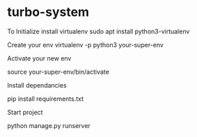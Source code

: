 # turbo-system

To Initialize
install virtualenv
sudo apt install python3-virtualenv

Create your env
virtualenv -p python3 your-super-env

Activate your new env

source your-super-env/bin/activate

Install dependancies

pip install requirements.txt

Start project

python manage.py runserver
